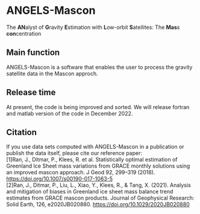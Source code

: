 # ANGELS-Mascon
The **AN**alyst of **G**ravity **E**stimation with **L**ow-orbit **S**atellites:
The **Mas**s **con**centration
## Main function
ANGELS-Mascon is a software that enables the user to process the gravity satellite data in the Mascon approch.

## Release time
At present, the code is being improved and sorted.
We will release fortran and matlab version of the code in December 2022.

## Citation
If you use data sets computed with ANGELS-Mascon in a publication or publish the data itself, please cite our reference paper:<br>
      [1]Ran, J., Ditmar, P., Klees, R. et al. Statistically optimal estimation of Greenland Ice Sheet mass variations from GRACE monthly solutions using an improved mascon approach. J Geod 92, 299–319 (2018). https://doi.org/10.1007/s00190-017-1063-5<br>
      [2]Ran, J., Ditmar, P., Liu, L., Xiao, Y., Klees, R., & Tang, X. (2021). Analysis and mitigation of biases in Greenland ice sheet mass balance trend estimates from GRACE mascon products. Journal of Geophysical Research: Solid Earth, 126, e2020JB020880. https://doi.org/10.1029/2020JB020880

